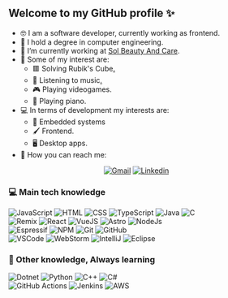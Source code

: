 ## Welcome to my GitHub profile ✨

- 🤓 I am a software developer, currently working as frontend.
- 📜 I hold a degree in computer engineering.
- 👄 I’m currently working at [Sol Beauty And Care][sbc_url].
- 🎨 Some of my interest are:
  - 🟥 Solving Rubik's Cube[.](https://www.worldcubeassociation.org/persons/2016GALE06)
  - 🎵 Listening to music[.](https://www.last.fm/user/PauLokis)
  - 🎮 Playing videogames.
  - 🎹 Playing piano.
- 💻 In terms of development my interests are:
  - 🤖 Embedded systems
  - 🖌️ Frontend.
  - 🖥️ Desktop apps.
- 📩 How you can reach me:

<div align="center">

[![Gmail][gmail_badge]][gmail_url]
[![Linkedin][linkedin_badge]][linkedin_url]

</div>

### 💻 Main tech knowledge

![JavaScript][js_badge]
![HTML][html_badge]
![CSS][css_badge]
![TypeScript][ts_badge]
![Java][java_badge]
![C][c_badge] \
![Remix][remix_badge]
![React][react_badge] 
![VueJS][vue_badge]
![Astro][astro_badge]
![NodeJs][nodejs_badge] \
![Espressif][espressif_badge]
![NPM][npm_badge]
![Git][git_badge]
![GitHub][github_badge] \
![VSCode][vscode_badge] 
![WebStorm][webstorm_badge]
![IntelliJ][intellij_badge]
![Eclipse][eclipse_badge]

### 📖 Other knowledge, Always learning

![Dotnet][dotnet_badge]
![Python][python_badge]
![C++][c++_badge]
![C#][c#_badge] \
![GitHub Actions][github-actions_badge]
![Jenkins][jenkins_badge]
![AWS][aws_badge]

[sbc_url]: https://solbeautyandcare.com/
[linkedin_url]: https://www.linkedin.com/in/paul2g/
[gmail_url]: mailto:pggaleana@gmail.com

[js_badge]: https://img.shields.io/badge/JavaScript-%23323330.svg?logo=javascript&logoColor=%23F7DF1E
[ts_badge]: https://img.shields.io/badge/TypeScript-%23007ACC.svg?&style=flat&logo=typescript&logoColor=white
[html_badge]: https://img.shields.io/badge/HTML5-E34F26.svg?&style=flat&logo=html5&logoColor=white
[css_badge]: https://img.shields.io/badge/CSS3-%231572B6.svg?&style=flat&logo=css3&logoColor=white
[react_badge]: https://img.shields.io/badge/React-%2320232a.svg?logo=react&logoColor=%2361DAFB
[vue_badge]: https://img.shields.io/badge/VueJS-%2335495e.svg?logo=vuedotjs&logoColor=%234FC08D
[astro_badge]: https://img.shields.io/badge/Astro-%232C2052.svg?logo=astro&logoColor=white
[remix_badge]: https://img.shields.io/badge/Remix-%23000.svg?logo=remix&logoColor=white
[dotnet_badge]: https://img.shields.io/badge/.NET-5C2D91?logo=.net&logoColor=white
[nodejs_badge]: https://img.shields.io/badge/NodeJS-339933.svg?&style=flat&logo=node.js&logoColor=white
[java_badge]: https://img.shields.io/badge/Java-%23ED8B00.svg?logo=openjdk&logoColor=white
[c_badge]: https://img.shields.io/badge/C-%2300599C.svg?logo=c&logoColor=white
[c++_badge]: https://img.shields.io/badge/C++-%2300599C.svg?logo=c%2B%2B&logoColor=white
[c#_badge]: https://img.shields.io/badge/C%23-%23239120.svg?logo=csharp&logoColor=white
[python_badge]: https://img.shields.io/badge/Python-3776AB.svg?&style=flat&logo=python&logoColor=white
[npm_badge]: https://img.shields.io/badge/NPM-%23CB3837.svg?logo=npm&logoColor=white
[espressif_badge]: https://img.shields.io/badge/Espressif-E7352C.svg?logo=espressif&logoColor=white
[git_badge]: https://img.shields.io/badge/Git-%23F05033.svg?&style=flat&logo=git&logoColor=white
[github_badge]: https://img.shields.io/badge/GitHub-%23121011.svg?&style=flat&logo=github&logoColor=white
[github-actions_badge]: https://img.shields.io/badge/GitHUb%20Actions-2088FF.svg?&style=flat&logo=github-actions&logoColor=white
[jenkins_badge]: https://img.shields.io/badge/Jenkins-%232C5263.svg?logo=jenkins&logoColor=white
[aws_badge]: https://img.shields.io/badge/AWS-%23FF9900.svg?logo=amazon-aws&logoColor=white
[vscode_badge]: https://img.shields.io/badge/VSCode-007ACC.svg?&style=flat&logo=visual-studio-code
[webstorm_badge]: https://img.shields.io/badge/WebStorm-143?logo=webstorm&logoColor=white&color=black
[intellij_badge]: https://img.shields.io/badge/IntelliJ-000000.svg?&style=flat&logo=intellij-idea
[eclipse_badge]: https://img.shields.io/badge/Eclipse-2C2255.svg?&style=flat&logo=eclipse

[linkedin_badge]: https://img.shields.io/badge/Linkedin-%230077B5.svg?style=for-the-badge&logo=linkedin&logoColor=white
[gmail_badge]: https://img.shields.io/badge/Gmail-D14836?style=for-the-badge&logo=gmail&logoColor=white
